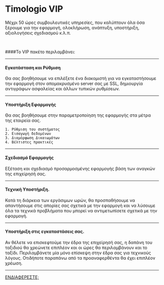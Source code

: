 # Timologio VIP

<p class="lead">Μέχρι 50 ώρες συμβουλευτικές υπηρεσίες, που καλύπτουν όλα όσα ξέρουμε για την εφαρμογή, ολοκλήρωση, ανάπτυξη, υποστήριξη, αξιολογήσεις σχεδιασμού κ.λ.π.</p>
<br>

####Το VIP πακέτο περιλαμβάνει:

---

#### Εγκατάσταση και Ρύθμιση

Θα σας βοηθήσουμε να επιλέξετε ένα διακομιστή για να εγκαταστήσουμε την εφαρμογή στον απομακρυσμένο server σας με SSL, δημιουργία αντιγράφων ασφαλείας και άλλων τυπικών ρυθμίσεων.

---

#### Υποστήριξη Εφαρμογής

Θα σας βοηθήσουμε στην παραμετροποίηση της εφαρμογής  στα μέτρα της εταιρεία σας.

    1. Ρύθμιση του συστήματος
    2. Εισαγωγή δεδομένων
    3. Διαμόρφωση Δικαιωμάτων
    4. Βέλτιστες πρακτικές

---

#### Σχεδιασμό Εφαρμογής

Εξέταση και σχεδιασμό προσαρμοσμένης εφαρμογής βάση των αναγκών της επιχείρησή σας.

---

#### Τεχνική Υποστήριξη.

Κατά τη διάρκεια των εργάσιμων ωρών, θα προσπαθήσουμε να απαντήσουμε στις απορίες σας σχετικά με την εφαρμογή και να λύσουμε όλα τα τεχνικά προβλήματα που μπορεί να αντιμετωπίσετε σχετικά με την εφαρμογή.

---

#### Υποστήριξη στις εγκαταστάσεις σας.

Αν θέλετε να επισκεφτούμε την έδρα της επιχείρησή σας, η δαπάνη του ταξιδιού θα χρεώνετε επιπλέον και οι ώρες θα περιλαμβάνουν και το ταξίδι. Περιλαμβάνετε μία μόνο επίσκεψη στην έδρα σας για τεχνικούς λόγους.
Οτιδήποτε παραπάνω από τα προαναφερθέντα θα έχει επιπλέον χρέωση.

---


<a href="/contactus" class="blue button">ΕΝΔΙΑΦΕΡΕΣΤΕ;</a>
